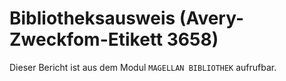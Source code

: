 ﻿# Bibliotheksausweis (Avery-Zweckfom-Etikett 3658)

Dieser Bericht ist aus dem Modul `MAGELLAN BIBLIOTHEK` aufrufbar.